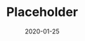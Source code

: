 ---
layout: post
title:  "Placeholder"
date:   2020-01-25
categories: []
tags: []
published: true
---